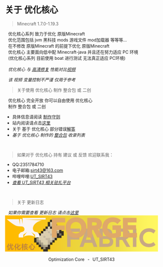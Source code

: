 # 关于 优化核心

> Minecraft 1.7.0-1.19.3

⠀优化核心系列 致力于优化 原版Minecraft  
⠀优化范围包括 jvm 黑科技 mods 游戏文件 mod加载器 等等等...  
⠀在不修改 原版Minecraft 的前提下优化 原版Minecraft  
⠀优化核心 主要面向低中配 Minecraft-java 并且还在努力适应 PC 环境  
⠀(优化核心系列 目前使用 boat 进行测试 无法真正适应 PC环境)  
⠀  
*⠀优化核心 与 [高清修复](https://www.optifine.net/home) 性能对比[视频](https://www.bilibili.com/video/BV1sV4y147Ka?spm_id_from=333.999.0.0)*

*⠀该 视频 变量控制不严谨 仅用于参考*

> 关于使用 优化核心 制作 整合包 或 二创

⠀优化核心 完全开放 你可以自由使用 优化核心  
⠀制作 整合包 或 二创  
- 具体信息请阅读 [制作守则](https://www.bilibili.com/read/cv17393418?spm_id_from=333.999.0.0)  
- 站内阅读请点击[这里](shz.md)
- 关于 基于 优化核心 部分错误[解答](jd.md)
- *基于 优化核心 制作的 [整合包](zhhb/lb.md) 收录列表*

⠀  

> 如果对于 优化核心 持有 建议 或 反馈 欢迎联系我：

- QQ:2351784710
- 电子邮箱:sirt43@163.com
- 哔哩哔哩:[UT_SIRT43](https://space.bilibili.com/438162245)
- *[查看 UT_SIRT43 相关驻扎平台](pt.md)*

⠀  

> 关于 更新日志

⠀*如果你需要查看 更新日志 请点击[这里](projects/markdown/index.md)*
![](image/asc.jpg)

<p align="center">Optimization Core⠀-⠀UT_SIRT43</p>